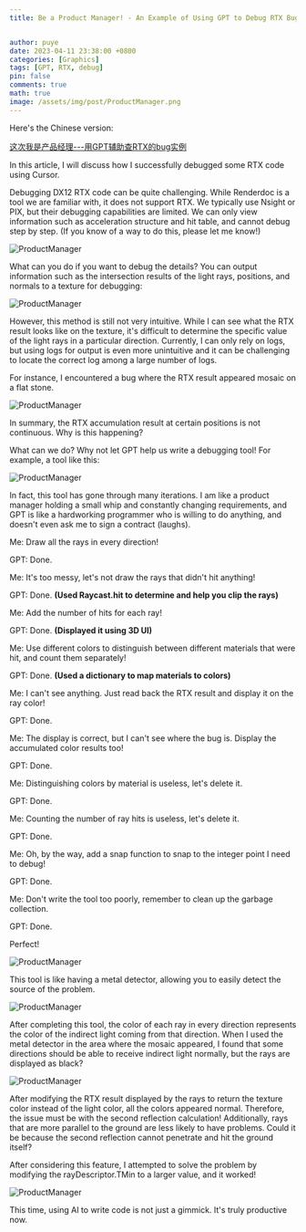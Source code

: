 ```yaml
---
title: Be a Product Manager! - An Example of Using GPT to Debug RTX Bugs


author: puye
date: 2023-04-11 23:38:00 +0800
categories: [Graphics]
tags: [GPT, RTX, debug]
pin: false
comments: true
math: true
image: /assets/img/post/ProductManager.png
---
```


Here's the Chinese version:

[这次我是产品经理---用GPT辅助查RTX的bug实例](https://zhuanlan.zhihu.com/p/620738881)

In this article, I will discuss how I successfully debugged some RTX code using Cursor.

Debugging DX12 RTX code can be quite challenging. While Renderdoc is a tool we are familiar with, it does not support RTX. We typically use Nsight or PIX, but their debugging capabilities are limited. We can only view information such as acceleration structure and hit table, and cannot debug step by step. (If you know of a way to do this, please let me know!)


![ProductManager](https://pic1.zhimg.com/80/v2-497be0aabdb514a94b22ef791dde87cc_720w.webp)

What can you do if you want to debug the details? You can output information such as the intersection results of the light rays, positions, and normals to a texture for debugging:

![ProductManager](https://pic3.zhimg.com/80/v2-bdfffa9cf5fc9b0e605544356d5a963a_720w.webp)

However, this method is still not very intuitive. While I can see what the RTX result looks like on the texture, it's difficult to determine the specific value of the light rays in a particular direction. Currently, I can only rely on logs, but using logs for output is even more unintuitive and it can be challenging to locate the correct log among a large number of logs.

For instance, I encountered a bug where the RTX result appeared mosaic on a flat stone.

![ProductManager](https://pic2.zhimg.com/80/v2-e1199dcb6cb9a11560565ee1017cbcc5_720w.webp)

In summary, the RTX accumulation result at certain positions is not continuous. Why is this happening?

What can we do? Why not let GPT help us write a debugging tool! For example, a tool like this:

![ProductManager](https://pic4.zhimg.com/80/v2-18b5acf1bd2cebdbad314f6ab148b37f_720w.webp)

In fact, this tool has gone through many iterations. I am like a product manager holding a small whip and constantly changing requirements, and GPT is like a hardworking programmer who is willing to do anything, and doesn't even ask me to sign a contract (laughs).


Me: Draw all the rays in every direction!

GPT: Done.

Me: It's too messy, let's not draw the rays that didn't hit anything!

GPT: Done. <b>(Used Raycast.hit to determine and help you clip the rays)</b>

Me: Add the number of hits for each ray!

GPT: Done. <b>(Displayed it using 3D UI)</b>

Me: Use different colors to distinguish between different materials that were hit, and count them separately!

GPT: Done. <b>(Used a dictionary to map materials to colors)</b>

Me: I can't see anything. Just read back the RTX result and display it on the ray color!

GPT: Done.

Me: The display is correct, but I can't see where the bug is. Display the accumulated color results too!

GPT: Done.

Me: Distinguishing colors by material is useless, let's delete it.

GPT: Done.

Me: Counting the number of ray hits is useless, let's delete it.

GPT: Done.

Me: Oh, by the way, add a snap function to snap to the integer point I need to debug!

GPT: Done.

Me: Don't write the tool too poorly, remember to clean up the garbage collection.

GPT: Done.


Perfect!

![ProductManager](https://pic2.zhimg.com/80/v2-e83d4898c6c93fbf38ccffb04abb6e29_720w.webp)

This tool is like having a metal detector, allowing you to easily detect the source of the problem.

![ProductManager](https://pic3.zhimg.com/80/v2-9a50f7d3d4d7033f5e92209246916a7a_720w.webp)

After completing this tool, the color of each ray in every direction represents the color of the indirect light coming from that direction. When I used the metal detector in the area where the mosaic appeared, I found that some directions should be able to receive indirect light normally, but the rays are displayed as black?


![ProductManager](https://pic1.zhimg.com/80/v2-6495d85ba5621eefe950f69190b667c8_720w.webp)

After modifying the RTX result displayed by the rays to return the texture color instead of the light color, all the colors appeared normal. Therefore, the issue must be with the second reflection calculation! Additionally, rays that are more parallel to the ground are less likely to have problems. Could it be because the second reflection cannot penetrate and hit the ground itself?

After considering this feature, I attempted to solve the problem by modifying the rayDescriptor.TMin to a larger value, and it worked!



![ProductManager](https://pic4.zhimg.com/80/v2-5d8013a3d19c597860eaa6d56de25c0f_720w.webp)

This time, using AI to write code is not just a gimmick. It's truly productive now.







